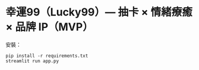 # 幸運99（Lucky99）— 抽卡 × 情緒療癒 × 品牌 IP（MVP）

安裝：
```
pip install -r requirements.txt
streamlit run app.py
```
